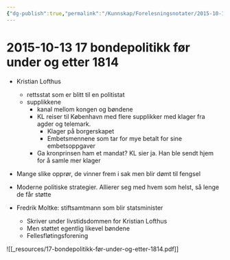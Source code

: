 ```yaml
---
{"dg-publish":true,"permalink":"/Kunnskap/Forelesningsnotater/2015-10-13 17 bondepolitikk før under og etter 1814/","tags":["hi110","forelesning"]}
---
```



# 2015-10-13 17 bondepolitikk før under og etter 1814
* Kristian Lofthus
	* rettsstat som er blitt til en politistat
	* supplikkene
		* kanal mellom kongen og bøndene
		* KL reiser til København med flere supplikker med klager fra agder og telemark.
			* Klager på borgerskapet
			* Embetsmennene som tar for mye betalt for sine embetsoppgaver
		* Ga kronprinsen ham et mandat? KL sier ja. Han ble sendt hjem for å samle mer klager
		
* Mange slike opprør, de vinner frem i sak men blir dømt til fengsel
* Moderne politiske strategier. Allierer seg med hvem som helst, så lenge de får støtte
* Fredrik Moltke: stiftsamtmann som blir statsminister
	* Skriver under livstidsdommen for Kristian Lofthus
	* Men støttet egentlig likevel bøndene
	* Fellesfløtingsforening
		

![[_resources/17-bondepolitikk-før-under-og-etter-1814.pdf]]
